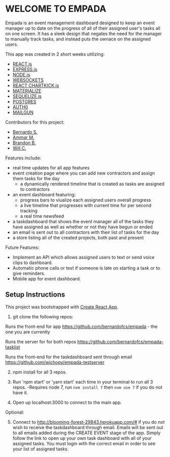 

# WELCOME TO EMPADA

Empada is an event management dashboard designed to keep an event manager up to date on the progress of all of their assigned user's tasks
all on one screen. It has a sleek design that negates the need for the manager to manually track tasks, and instead puts the ownace on the assigned users.

This app was created in 2 short weeks utilizing:
- [REACT.js](https://facebook.github.io/react/)
- [EXPRESS.js](https://expressjs.com/)
- [NODE.js](https://nodejs.org/en/)
- [WEBSOCKETS](https://www.websocket.org/)
- [REACT CHARTKICK.js](http://chartkick.com/)
- [MATERIALIZE](http://materializecss.com/)
- [SEQUELIZE.js](http://docs.sequelizejs.com/en/v3/)
- [POSTGRES](https://www.postgresql.org/)
- [AUTH0](https://auth0.com/docs/quickstart/spa/react)
- [MAILGUN](https://www.mailgun.com/)


Contributors for this project:
- [Bernardo S.](https://github.com/bernardofcs)
- [Ammar M.](https://github.com/Ammarmasud)
- [Brandon B.](https://github.com/Bbooth4)
- [Will C.](https://github.com/wichopy)

Features include:
  - real time updates for all app features
  - event creation page where you can add new contractors and assign them tasks for the day
    - a dynamically rendered timeline that is created as tasks are assigned to contractors
  - an event dashboard featuring:
    - progress bars to viualize each assigned users overall progress
    - a live timeline that progresses with current time for per second tracking
    - a real time newsfeed
  - a taskdashboard that shows the event manager all of the tasks they have assigned as well as whether or not they have begun or ended
  - an email is sent out to all contractors with their list of tasks for the day
  - a store listing all of the created projects, both past and present
  
Future Features:
  - Implement an API which allows assigned users to text or send voice clips to dashboard.
  - Automatic phone calls or text if someone is late on starting a task or to give reminders.
  - Mobile app for event dashboard.

## Setup Instructions
This project was bootstrapped with [Create React App](https://github.com/facebookincubator/create-react-app).
1. git clone the following repos:

  Runs the front-end for app 
  https://github.com/bernardofcs/empada   - the one you are currently

  Runs the server for for both repos
  https://github.com/bernardofcs/empada-tasklist

  Runs the front-end for the taskdashboard sent through email
  https://github.com/wichopy/empada-testserver
  
2. npm install for all 3 repos.

3. Run 'npm start' or 'yarn start' each time in your terminal to run all 3 repos. 
    -Requires node 7, run `nvm install 7` then `nvm use 7` if you do not have it.
4. Open up localhost:3000 to connect to the main app.

Optional: 

5. Connect to http://blooming-forest-29843.herokuapp.com/# if you do not wish to receive the taskdashboard through email. 
   Emails will be sent out to all emails added during the CREATE EVENT stage of the app. Simply follow the link to 
   open up your own task dashboard with all of your assigned tasks. You must login with the correct email in order to 
   see your list of assigned tasks. 
